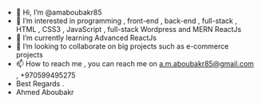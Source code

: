 - 👋 Hi, I’m @amaboubakr85
- 👀 I’m interested in programming , front-end , back-end , full-stack , HTML , CSS3 , JavaScript , full-stack  Wordpress and  MERN ReactJs 
- 🌱 I’m currently learning Advanced ReactJs
- 💞️ I’m looking to collaborate on big projects such as e-commerce projects 
- 📫 How to reach me , you can reach me on a.m.aboubakr85@gmail.com , +970599495275
- Best Regards . 
- Ahmed Aboubakr

<!---
amaboubakr85/amaboubakr85 is a ✨ special ✨ repository because its `README.md` (this file) appears on your GitHub profile.
You can click the Preview link to take a look at your changes.
--->
